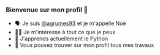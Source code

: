 ### Bienvenue sur mon profil 👋

- 🗣️ Je suis [@agrumes93](https://github.com/agrumes93) et je m'appelle Noé
- 😶‍🌫️ Je m'intéresse à tout ce que je peux 
- 🌱 J'apprends actuellement le Python
- 🚧 Vous pouvez trouver sur mon profil tous mes travaux
